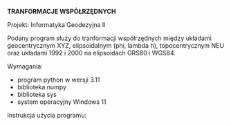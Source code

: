 ________TRANFORMACJE WSPÓŁRZĘDNYCH________ 

Projekt: Informatyka Geodezyjna II

Podany program służy do tranformacji współrzędnych między układami geocentrycznym XYZ, elipsoidalnym (phi, lambda h),
topocentrycznym NEU oraz układami 1992 i 2000 na elipsoidach GRS80 i WGS84.

Wymagania:
- program python w wersji 3.11
- biblioteka numpy 
- biblioteka sys
- system operacyjny Windows 11

Instrukcja użycia programu:


  
